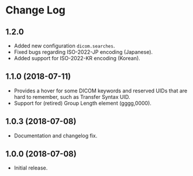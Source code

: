 # Change Log

## 1.2.0

- Added new configuration `dicom.searches`.
- Fixed bugs regarding ISO-2022-JP encoding (Japanese).
- Added support for ISO-2022-KR encoding (Korean).

## 1.1.0 (2018-07-11)

- Provides a hover for some DICOM keywords and reserved UIDs
  that are hard to remember, such as Transfer Syntax UID.
- Support for (retired) Group Length element (gggg,0000).

## 1.0.3 (2018-07-08)

- Documentation and changelog fix.

## 1.0.0 (2018-07-08)

- Initial release.
